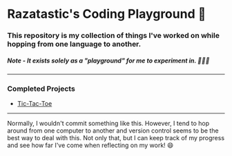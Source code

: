 # Razatastic's Coding Playground 🎪

### This repository is my collection of things I've worked on while hopping from one language to another.

##### Note - It exists solely as a "playground" for me to experiment in. 👨🏽‍🔬

---
### Completed Projects
- [Tic-Tac-Toe](https://github.com/Razatastic/coding-playground/tree/master/Java/TicTacToe)
---

Normally, I wouldn't commit something like this. However, I tend to hop around from one computer to another and version control seems to be the best way to deal with this. Not only that, but I can keep track of my progress and see how far I've come when reflecting on my work! 😄

